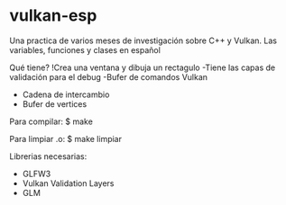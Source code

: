 # vulkan-esp
Una practica de varios meses de investigación sobre C++ y Vulkan. Las variables, funciones y clases en español 

Qué tiene?
  !Crea una ventana y dibuja un rectagulo
  -Tiene las capas de validación para el debug
  -Bufer de comandos Vulkan
  - Cadena de intercambio
  - Bufer de vertices
 

Para compilar:
$ make

Para limpiar .o:
$ make limpiar

Librerias necesarias:
- GLFW3
- Vulkan Validation Layers
- GLM
